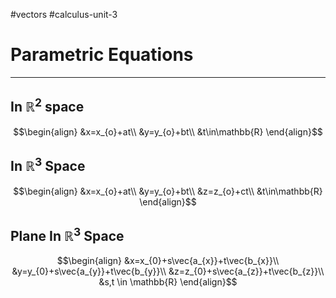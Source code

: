 #vectors 
#calculus-unit-3 
# Parametric Equations
---
## In $\mathbb{R}^{2}$ space
$$\begin{align}
&x=x_{o}+at\\
&y=y_{o}+bt\\
&t\in\mathbb{R}
\end{align}$$
## In $\mathbb{R}^{3}$ Space
$$\begin{align}
&x=x_{o}+at\\
&y=y_{o}+bt\\
&z=z_{o}+ct\\
&t\in\mathbb{R}
\end{align}$$
## Plane In $\mathbb{R}^{3}$ Space
$$\begin{align}
&x=x_{0}+s\vec{a_{x}}+t\vec{b_{x}}\\
&y=y_{0}+s\vec{a_{y}}+t\vec{b_{y}}\\
&z=z_{0}+s\vec{a_{z}}+t\vec{b_{z}}\\
&s,t \in \mathbb{R}
\end{align}$$